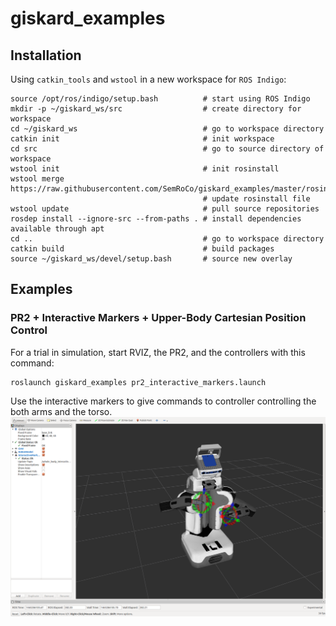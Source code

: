 # giskard_examples

## Installation
Using ```catkin_tools``` and ```wstool``` in a new workspace for ```ROS Indigo```:
```
source /opt/ros/indigo/setup.bash          # start using ROS Indigo
mkdir -p ~/giskard_ws/src                  # create directory for workspace
cd ~/giskard_ws                            # go to workspace directory
catkin init                                # init workspace
cd src                                     # go to source directory of workspace
wstool init                                # init rosinstall
wstool merge https://raw.githubusercontent.com/SemRoCo/giskard_examples/master/rosinstall/catkin.rosinstall
                                           # update rosinstall file
wstool update                              # pull source repositories
rosdep install --ignore-src --from-paths . # install dependencies available through apt
cd ..                                      # go to workspace directory
catkin build                               # build packages
source ~/giskard_ws/devel/setup.bash       # source new overlay
```
## Examples
### PR2 + Interactive Markers + Upper-Body Cartesian Position Control

For a trial in simulation, start RVIZ, the PR2, and the controllers with this command:
```
roslaunch giskard_examples pr2_interactive_markers.launch
```

Use the interactive markers to give commands to controller controlling the both arms and the torso.
![rviz view](https://raw.githubusercontent.com/SemRoCo/giskard_examples/master/docs/pr2_interactive_markers.png)
